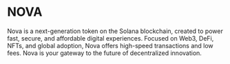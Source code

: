 # NOVA
Nova is a next-generation token on the Solana blockchain, created to power fast, secure, and affordable digital experiences. Focused on Web3, DeFi, NFTs, and global adoption, Nova offers high-speed transactions and low fees. Nova is your gateway to the future of decentralized innovation.
